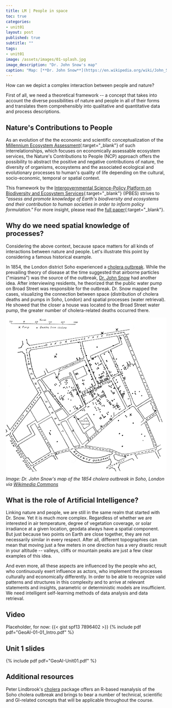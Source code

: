 ```yaml
---
title: LM | People in space
toc: true
categories:
- unit01
layout: post
published: true
subtitle: ""
tags:
- unit01
image: /assets/images/01-splash.jpg
image_description: "Dr. John Snow's map"
caption: "Map: [**Dr. John Snow**](https://en.wikipedia.org/wiki/John_Snow) [Wellcome Library via wikimedia](https://w.wiki/QtV)"
---
```


How can we depict a complex interaction between people and nature?

<!--more-->

First of all, we need a theoretical framework -- a concept that takes into account the diverse possibilities of nature and people in all of their forms and translates them comprehensibly into qualitative and quantitative data and process descriptions.

## Nature's Contributions to People
As an evolution of the the economic and scientific conceptualization of the [Millennium Ecosystem Assessment](https://www.millenniumassessment.org/en/index.html){:target="_blank"} of such interrelationships, which focuses on economically assessable ecosystem services, the Nature's Contributions to People (NCP) approach offers the possibility to abstract the positive and negative contributions of nature, the diversity of organisms, ecosystems and the associated ecological and evolutionary processes to human's quality of life depending on the cultural, socio-economic, temporal or spatial context.

This framework by the [Intergovernmental Science-Policy Platform on Biodiversity and Ecosystem Services](https://ipbes.net/){:target="_blank"} (IPBES) strives to *"assess and promote knowledge of Earth's biodiversity and ecosystems and their contribution to human societies in order to inform policy formulation."* For more insight, please read the [full paper](https://science.sciencemag.org/content/359/6373/270.full?ijkey=/vA6P5O/b2eSM&keytype=ref&siteid=sci){:target="_blank"}.


## Why do we need spatial knowledge of processes?
Considering the above context, because space matters for all kinds of interactions between nature and people. Let's illustrate this point by considering a famous historical example. 

In 1854, the London district Soho experienced a [cholera outbreak](https://en.wikipedia.org/wiki/1854_Broad_Street_cholera_outbreak). While the prevailing theory of disease at the time suggested that airborne particles ("miasma") was the source of the outbreak, [Dr. John Snow](https://en.wikipedia.org/wiki/John_Snow) had another idea. After interviewing residents, he theorized that the public water pump on Broad Street was responsible for the outbreak. Dr. Snow mapped the cases, visualizing the connection between space (distribution of cholera deaths and pumps in Soho, London) and spatial processes (water retrieval). He showed that the closer a house was located to the Broad Street water pump, the greater number of cholera-related deaths occurred there.

![image](/assets/images/unit01/Snow-cholera-map.jpg)
*Image: Dr. John Snow's map of the 1854 cholera outbreak in Soho, London via [Wikimedia Commons](https://commons.wikimedia.org/wiki/File:Snow-cholera-map-1.jpg)*


## What is the role of Artificial Intelligence?
Linking nature and people, we are still in the same realm that started with Dr. Snow. Yet it is much more complex. Regardless of whether we are interested in air temperature, degree of vegetation coverage, or solar irradiance at a given location, geodata always have a spatial component. But just because two points on Earth are close together, they are not necessarily similar in every respect. After all, different topographies can mean that moving just a few meters in one direction has a very drastic result in your altitude -- valleys, cliffs or mountain peaks are just a few clear examples of this idea.

And even more, all these aspects are influenced by the people who act, who continuously exert influence as actors, who implement the processes culturally and economically differently. In order to be able to recognize valid patterns and structures in this complexity and to arrive at relevant statements and insights, parametric or deterministic models are insufficient. We need intelligent self-learning methods of data analysis and data retrieval.


## Video
Placeholder, for now:
{{< gist spf13 7896402 >}}
{% include pdf pdf="GeoAI-01-01_Intro.pdf" %}


## Unit 1 slides

{% include pdf pdf="GeoAI-Unit01.pdf" %}


## Additional resources
Peter Lindbrook's [cholera](https://github.com/lindbrook/cholera) package offers an R-based reanalysis of the Soho cholera outbreak and brings to bear a number of technical, scientific and GI-related concepts that will be applicable throughout the course.
